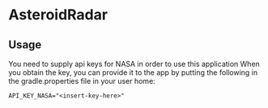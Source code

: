 # AsteroidRadar

## Usage

You need to supply api keys for NASA in order to use this application
When you obtain the key, you can provide it to the app by putting the following in the gradle.properties file in your user home:

```
API_KEY_NASA="<insert-key-here>"
```
